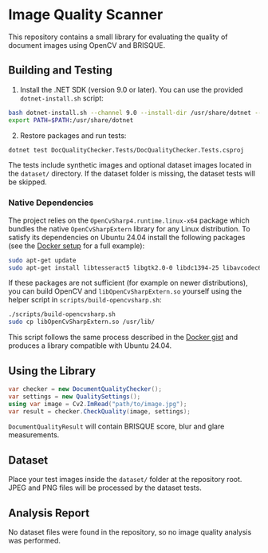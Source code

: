 # Image Quality Scanner

This repository contains a small library for evaluating the quality of document images using OpenCV and BRISQUE.

## Building and Testing

1. Install the .NET SDK (version 9.0 or later). You can use the provided `dotnet-install.sh` script:

```bash
bash dotnet-install.sh --channel 9.0 --install-dir /usr/share/dotnet --skip-non-versioned-files
export PATH=$PATH:/usr/share/dotnet
```

2. Restore packages and run tests:

```bash
dotnet test DocQualityChecker.Tests/DocQualityChecker.Tests.csproj
```

The tests include synthetic images and optional dataset images located in the `dataset/` directory. If the dataset folder is missing, the dataset tests will be skipped.

### Native Dependencies

The project relies on the `OpenCvSharp4.runtime.linux-x64` package which
bundles the native `OpenCvSharpExtern` library for any Linux distribution.
To satisfy its dependencies on Ubuntu 24.04 install the following packages
(see the [Docker setup](https://gist.github.com/mapo80/32a68cc1b797e9115ad73b6de8056394)
for a full example):

```bash
sudo apt-get update
sudo apt-get install libtesseract5 libgtk2.0-0 libdc1394-25 libavcodec60 libavformat60 libavutil58 libswscale7 libtiff6 libopenexr-3-1-30
```

If these packages are not sufficient (for example on newer distributions),
you can build OpenCV and `libOpenCvSharpExtern.so` yourself using the helper
script in `scripts/build-opencvsharp.sh`:

```bash
./scripts/build-opencvsharp.sh
sudo cp libOpenCvSharpExtern.so /usr/lib/
```

This script follows the same process described in the [Docker gist](https://gist.github.com/mapo80/32a68cc1b797e9115ad73b6de8056394) and
produces a library compatible with Ubuntu 24.04.

## Using the Library

```csharp
var checker = new DocumentQualityChecker();
var settings = new QualitySettings();
using var image = Cv2.ImRead("path/to/image.jpg");
var result = checker.CheckQuality(image, settings);
```

`DocumentQualityResult` will contain BRISQUE score, blur and glare measurements.

## Dataset

Place your test images inside the `dataset/` folder at the repository root. JPEG and PNG files will be processed by the dataset tests.

## Analysis Report

No dataset files were found in the repository, so no image quality analysis was performed.
